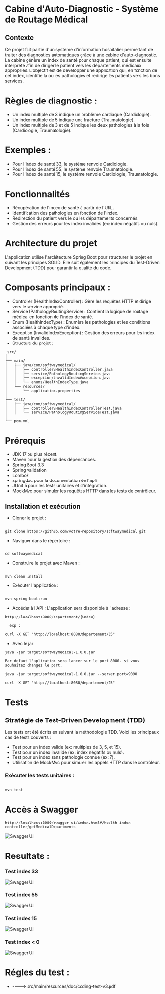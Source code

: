 # Cabine d'Auto-Diagnostic - Système de Routage Médical
## Contexte
Ce projet fait partie d'un système d'information hospitalier permettant de traiter des diagnostics automatiques grâce à une cabine d'auto-diagnostic. La cabine génère un index de santé pour chaque patient, qui est ensuite interprété afin de diriger le patient vers les départements médicaux appropriés. L'objectif est de développer une application qui, en fonction de cet index, identifie la ou les pathologies et redirige les patients vers les bons services.

# Règles de diagnostic :
* Un index multiple de 3 indique un problème cardiaque (Cardiologie).
* Un index multiple de 5 indique une fracture (Traumatologie).
* Un index multiple de 3 et de 5 indique les deux pathologies à la fois (Cardiologie, Traumatologie).
# Exemples :
* Pour l'index de santé 33, le système renvoie Cardiologie.
* Pour l'index de santé 55, le système renvoie Traumatologie.
* Pour l'index de santé 15, le système renvoie Cardiologie, Traumatologie.
# Fonctionnalités
* Récupération de l'index de santé à partir de l'URL.
* Identification des pathologies en fonction de l'index.
* Redirection du patient vers le ou les départements concernés.
* Gestion des erreurs pour les index invalides (ex: index négatifs ou nuls).
# Architecture du projet
L'application utilise l'architecture Spring Boot pour structurer le projet en suivant les principes SOLID. Elle suit également les principes du Test-Driven Development (TDD) pour garantir la qualité du code.

# Composants principaux :
* Controller (HealthIndexController) : Gère les requêtes HTTP et dirige vers le service approprié.
* Service (PathologyRoutingService) : Contient la logique de routage médical en fonction de l'index de santé.
* Enum (HealthIndexType) : Enumère les pathologies et les conditions associées à chaque type d'index.
* Exception (InvalidIndexException) : Gestion des erreurs pour les index de santé invalides.
* Structure du projet :
```
 src/
│
├── main/
│   ├── java/com/softwaymedical/
│   │   ├── controller/HealthIndexController.java
│   │   ├── service/PathologyRoutingService.java
│   │   ├── exception/InvalidIndexException.java
│   │   └── enums/HealthIndexType.java
│   └── resources/
│       └── application.properties
│
├── test/
│   ├── java/com/softwaymedical/
│   │   ├── controller/HealthIndexControllerTest.java
│   │   └── service/PathologyRoutingServiceTest.java
│
└── pom.xml

```

# Prérequis
* JDK 17 ou plus récent.
* Maven pour la gestion des dépendances.
* Spring Boot 3.3
* Spring validation
* Lombok
* springdoc pour la documentation de l'apli
* JUnit 5 pour les tests unitaires et d'intégration.
* MockMvc pour simuler les requêtes HTTP dans les tests de contrôleur.


## Installation et exécution
* Cloner le projet :

 ``` 

 git clone https://github.com/votre-repository/softwaymedical.git

```
* Naviguer dans le répertoire :
```

cd softwaymedical

```

* Construire le projet avec Maven :

```

mvn clean install

```
* Exécuter l'application :
```

mvn spring-boot:run

```
* Accéder à l'API : L'application sera disponible à l'adresse :

```
http://localhost:8080/departement/{index}

  exp :

curl -X GET "http://localhost:8080/departement/15"

```
* Avec le jar 
```
java -jar target/softwaymedical-1.0.0.jar

Par defaut l'aplication sera lancer sur le port 8080. si vous souhaitez changez le port.

java -jar target/softwaymedical-1.0.0.jar --server.port=9090

curl -X GET "http://localhost:8080/departement/15"
```

# Tests

## Stratégie de Test-Driven Development (TDD)
Les tests ont été écrits en suivant la méthodologie TDD. Voici les principaux cas de tests couverts :

* Test pour un index valide (ex: multiples de 3, 5, et 15).
* Test pour un index invalide (ex: index négatifs ou nuls).
* Test pour un index sans pathologie connue (ex: 7).
* Utilisation de MockMvc pour simuler les appels HTTP dans le contrôleur.

### Exécuter les tests unitaires :

```

mvn test

```

# Accès à Swagger
```
http://localhost:8080/swagger-ui/index.html#/health-index-controller/getMedicalDepartments

```

![Swagger UI](src/main/resources/img/swagger.png)
# Resultats :
### Test index 33
![Swagger UI](src/main/resources/img/result3.png)
### Test index 55
![Swagger UI](src/main/resources/img/result2.png)
### Test index 15
![Swagger UI](src/main/resources/img/result1.png)
### Test index < 0
![Swagger UI](src/main/resources/img/result4.png)

# Régles du test : 
* ----> src/main/resources/doc/coding-test-v3.pdf
